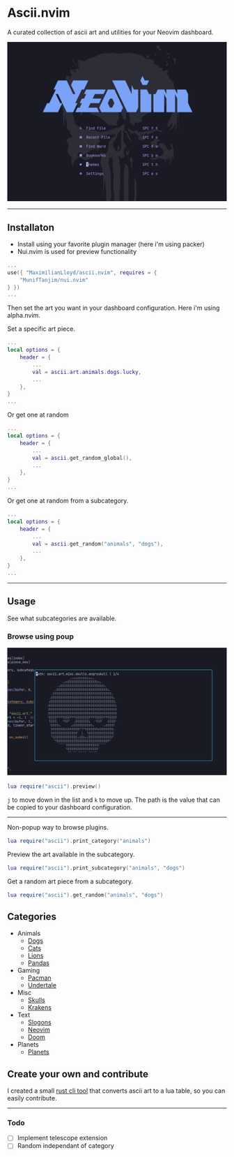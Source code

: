 # Ascii.nvim

A curated collection of ascii art and utilities for your Neovim dashboard.

![Preview of ascii.nvim in neovim](/preview.png)

---

## Installaton

- Install using your favorite plugin manager (here i'm using packer)
- Nui.nvim is used for preview functionality

```lua
...
use({ "MaximilianLloyd/ascii.nvim", requires = {
	"MunifTanjim/nui.nvim" 
} })
...
```

Then set the art you want in your dashboard configuration. Here i'm using alpha.nvim.

Set a specific art piece.

```lua
...
local options = {
	header = {
		...
	    val = ascii.art.animals.dogs.lucky,
		...
	},
}
...
```

Or get one at random

```lua
...
local options = {
	header = {
		...
	    val = ascii.get_random_global(),
		...
	},
}
...
```


Or get one at random from a subcategory.


```lua
...
local options = {
	header = {
		...
	    val = ascii.get_random("animals", "dogs"),
		...
	},
}
...
```

---

## Usage

See what subcategories are available.

### Browse using poup

![Browse using popup](/preview_demo.png)

```lua
lua require("ascii").preview()
```

`j` to move down in the list and `k` to move up. The path is the value that can be copied to your dashboard configuration.

---

Non-popup way to browse plugins.

```lua
lua require("ascii").print_category("animals")
```

Preview the art available in the subcategory.

```lua
lua require("ascii").print_subcategory("animals", "dogs")
```

Get a random art piece from a subcategory.

```lua
lua require("ascii").get_random("animals", "dogs")
```

## Categories

- Animals
	- [Dogs](https://github.com/MaximilianLloyd/ascii.nvim/blob/master/lua/ascii/animals/dogs.lua)
	- [Cats](https://github.com/MaximilianLloyd/ascii.nvim/blob/master/lua/ascii/animals/cats.lua)
	- [Lions](https://github.com/MaximilianLloyd/ascii.nvim/blob/master/lua/ascii/animals/lions.lua)
	- [Pandas](https://github.com/MaximilianLloyd/ascii.nvim/blob/master/lua/ascii/animals/pandas.lua)
- Gaming
	- [Pacman](https://github.com/MaximilianLloyd/ascii.nvim/blob/master/lua/ascii/gaming/pacman.lua)
	- [Undertale](https://github.com/MaximilianLloyd/ascii.nvim/blob/master/lua/ascii/gaming/undertale.lua)
- Misc
	- [Skulls](https://github.com/MaximilianLloyd/ascii.nvim/blob/master/lua/ascii/misc/skulls.lua)
	- [Krakens](https://github.com/MaximilianLloyd/ascii.nvim/blob/master/lua/ascii/misc/krakens.lua)
- Text
	- [Slogons](https://github.com/MaximilianLloyd/ascii.nvim/blob/master/lua/ascii/text/slogons.lua)
	- [Neovim](https://github.com/MaximilianLloyd/ascii.nvim/blob/master/lua/ascii/text/neovim.lua)
	- [Doom](https://github.com/MaximilianLloyd/ascii.nvim/blob/master/lua/ascii/text/doom.lua)
- Planets
	- [Planets](https://github.com/MaximilianLloyd/ascii.nvim/blob/master/lua/ascii/planets/planets.lua)

## Create your own and contribute

I created a small [rust cli tool](https://github.com/MaximilianLloyd/ascii-lua-table) that converts ascii art to a lua table, so you can easily contribute.

---

### Todo

- [ ] Implement telescope extension
- [ ] Random independant of category
